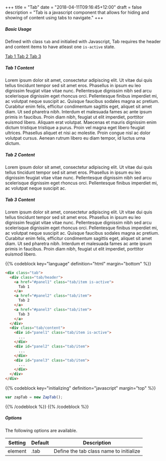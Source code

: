 +++
title = "Tab"
date = "2018-04-11T09:16:45+12:00"
draft = false
description = "Tab is a javascript component that allows for hiding and showing of content using tabs to navigate."
+++


##### Basic Usage

Defined with class `tab` and initialied with Javascript, Tab requires the header and content items to have atleast one `is-active` state.

<div class="tab margin-bottom:2">
  <div class="tab/header">
    <a href="#panel1" class="tab/item is-active">
      Tab 1
    </a>
    <a href="#panel2" class="tab/item">
      Tab 2
    </a>
    <a href="#panel3" class="tab/item">
      Tab 3
    </a>
  </div>
  <div class="tab/content">
    <div id="panel1" class="tab/item is-active">
      <h5 class="font -gap-2">Tab 1 Content</h5>
      <p>
        Lorem ipsum dolor sit amet, consectetur adipiscing elit. Ut vitae dui quis tellus tincidunt tempor sed sit amet eros. Phasellus in ipsum eu leo dignissim feugiat vitae vitae nunc. Pellentesque dignissim nibh sed arcu scelerisque dignissim eget rhoncus orci. Pellentesque finibus imperdiet mi, ac volutpat neque suscipit ac. Quisque faucibus sodales magna ac pretium. Curabitur enim felis, efficitur condimentum sagittis eget, aliquet sit amet diam. Ut sed pharetra nibh. Interdum et malesuada fames ac ante ipsum primis in faucibus. Proin diam nibh, feugiat ut elit imperdiet, porttitor euismod libero. Aliquam erat volutpat. Maecenas et mauris dignissim enim dictum tristique tristique a purus. Proin vel magna eget libero feugiat ultrices. Phasellus aliquet et nisi ac molestie. Proin congue nisl ac dolor volutpat cursus. Aenean rutrum libero eu diam tempor, id luctus urna dictum.
      </p>
    </div>
    <div id="panel2" class="tab/item">
      <h5 class="font -gap-2">Tab 2 Content</h5>
      <p>
        Lorem ipsum dolor sit amet, consectetur adipiscing elit. Ut vitae dui quis tellus tincidunt tempor sed sit amet eros. Phasellus in ipsum eu leo dignissim feugiat vitae vitae nunc. Pellentesque dignissim nibh sed arcu scelerisque dignissim eget rhoncus orci. Pellentesque finibus imperdiet mi, ac volutpat neque suscipit ac.
      </p>
    </div>
    <div id="panel3" class="tab/item">
      <h5 class="font -gap-2">Tab 3 Content</h5>
      <p>
        Lorem ipsum dolor sit amet, consectetur adipiscing elit. Ut vitae dui quis tellus tincidunt tempor sed sit amet eros. Phasellus in ipsum eu leo dignissim feugiat vitae vitae nunc. Pellentesque dignissim nibh sed arcu scelerisque dignissim eget rhoncus orci. Pellentesque finibus imperdiet mi, ac volutpat neque suscipit ac. Quisque faucibus sodales magna ac pretium. Curabitur enim felis, efficitur condimentum sagittis eget, aliquet sit amet diam. Ut sed pharetra nibh. Interdum et malesuada fames ac ante ipsum primis in faucibus. Proin diam nibh, feugiat ut elit imperdiet, porttitor euismod libero.
      </p>
    </div>
  </div>
</div>


{{% codeblock key="language" definition="html" margin="bottom" %}}
```html
<div class="tab">
  <div class="tab/header">
    <a href="#panel1" class="tab/item is-active">
      Tab 1
    </a>
    <a href="#panel2" class="tab/item">
      Tab 2
    </a>
    <a href="#panel3" class="tab/item">
      Tab 3
    </a>
  </div>
  <div class="tab/content">
    <div id="panel1" class="tab/item is-active">
      ...
    </div>
    <div id="panel2" class="tab/item">
      ...
    </div>
    <div id="panel3" class="tab/item">
      ...
    </div>
  </div>
</div>
```

  {{% codeblock key="initializing" definition="javascript" margin="top" %}}
  ```javascript
  var zapTab = new ZapTab();
  ```
  {{% /codeblock %}}
{{% /codeblock %}}

##### Options

The following options are available.

<table class="table -fluid -stack">
  <thead>
    <tr>
      <th>
        <strong>Setting</strong>
      </th>
      <th>
        <strong>Default</strong>
      </th>
      <th>
        <strong>Description</strong>
      </th>
    </tr>
  </thead>
  <tbody>
    <tr>
      <td data-label="Setting">
        element
      </td>
      <td data-label="Default">
        .tab
      </td>
      <td data-label="Description">
        Define the tab class name to initialize
      </td>
    </tr>
  </tbody>
</table>
